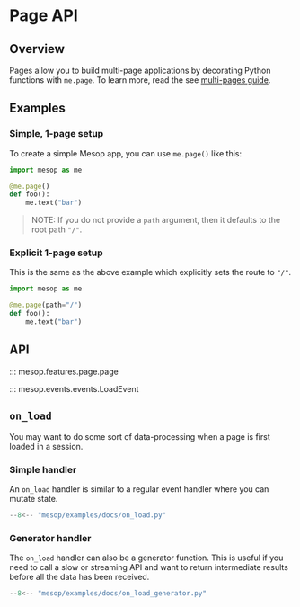 # Page API

## Overview

Pages allow you to build multi-page applications by decorating Python functions with `me.page`. To learn more, read the see [multi-pages guide](../guides/multi_pages.md).

## Examples

### Simple, 1-page setup

To create a simple Mesop app, you can use `me.page()` like this:

```python
import mesop as me

@me.page()
def foo():
    me.text("bar")
```

> NOTE: If you do not provide a `path` argument, then it defaults to the root path `"/"`.

### Explicit 1-page setup

This is the same as the above example which explicitly sets the route to `"/"`.

```python
import mesop as me

@me.page(path="/")
def foo():
    me.text("bar")
```

## API

::: mesop.features.page.page

::: mesop.events.events.LoadEvent

## `on_load`

You may want to do some sort of data-processing when a page is first loaded in a session.

### Simple handler

An `on_load` handler is similar to a regular event handler where you can mutate state.

```python
--8<-- "mesop/examples/docs/on_load.py"
```

### Generator handler

The `on_load` handler can also be a generator function. This is useful if you need to call a slow or streaming API and want to return intermediate results before all the data has been received.

```python
--8<-- "mesop/examples/docs/on_load_generator.py"
```
